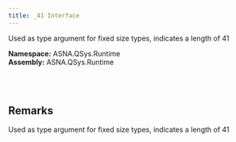 ```yaml
---
title: _41 Interface
---
```


Used as type argument for fixed size types, indicates a length of 41

**Namespace:** ASNA.QSys.Runtime <br/>
**Assembly:** ASNA.QSys.Runtime

<br>
<br>

## Remarks

Used as type argument for fixed size types, indicates a length of 41

[//]: # ($$TODO: Complete the Remarks section.)

<br>
<br>

